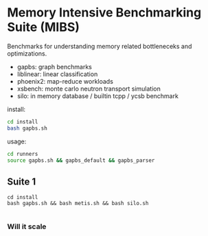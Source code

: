 # Memory Intensive Benchmarking Suite (MIBS)

Benchmarks for understanding memory related bottleneceks and optimizations.

- gapbs: graph benchmarks
- liblinear: linear classification
- phoenix2: map-reduce workloads
- xsbench: monte carlo neutron transport simulation
- silo: in memory database / builtin tcpp / ycsb benchmark

install:
```bash 
cd install
bash gapbs.sh
```

usage:
```bash
cd runners
source gapbs.sh && gapbs_default && gapbs_parser
```


## Suite 1

```
cd install
bash gapbs.sh && bash metis.sh && bash silo.sh
```

```

```

### Will it scale